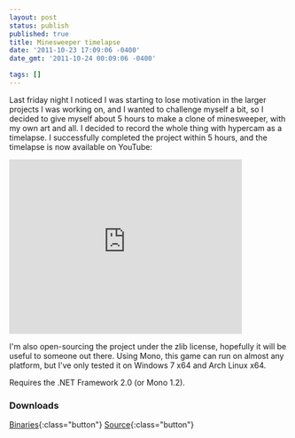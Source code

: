 ```yaml
---
layout: post
status: publish
published: true
title: Minesweeper timelapse
date: '2011-10-23 17:09:06 -0400'
date_gmt: '2011-10-24 00:09:06 -0400'

tags: []
---
```


Last friday night I noticed I was starting to lose motivation in the larger
projects I was working on, and I wanted to challenge myself a bit, so I
decided to give myself about 5 hours to make a clone of minesweeper, with my
own art and all. I decided to record the whole thing with hypercam as a
timelapse. I successfully completed the project within 5 hours, and the
timelapse is now available on YouTube:

<iframe width="420" height="315" src="http://www.youtube.com/embed/rriruW0S6oo" frameborder="0" allowfullscreen="allowfullscreen"> </iframe>

I'm also open-sourcing the project under the zlib license, hopefully it will
be useful to someone out there. Using Mono, this game can run on almost any
platform, but I've only tested it on Windows 7 x64 and Arch Linux x64.

Requires the .NET Framework 2.0 (or Mono 1.2).

### Downloads

[<i class="fa fa-download"></i> Binaries][1]{:class="button"}
[<i class="fa fa-code"></i> Source][2]{:class="button"}

[1]: #
[2]: https://github.com/Robmaister/YetAnotherMinesweeper